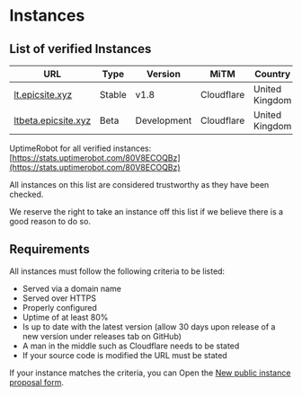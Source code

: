 # Instances

## List of verified Instances

|URL|Type|Version|MiTM|Country|Hosted By|Source|
|---|---|---|---|---|---|---|
|[lt.epicsite.xyz](//lt.epicsite.xyz)|Stable|v1.8|Cloudflare|United Kingdom|GoldDominik893|Unmodified|
|[ltbeta.epicsite.xyz](//ltbeta.epicsite.xyz)|Beta|Development|Cloudflare|United Kingdom|GoldDominik893|Unmodified|

UptimeRobot for all verified instances: [https://stats.uptimerobot.com/80V8ECOQBz](https://stats.uptimerobot.com/80V8ECOQBz)

All instances on this list are considered trustworthy as they have been checked.

We reserve the right to take an instance off this list if we believe there is a good reason to do so.

## Requirements

All instances must follow the following criteria to be listed:

- Served via a domain name
- Served over HTTPS
- Properly configured
- Uptime of at least 80%
- Is up to date with the latest version (allow 30 days upon release of a new version under releases tab on GitHub)
- A man in the middle such as Cloudflare needs to be stated
- If your source code is modified the URL must be stated

If your instance matches the criteria, you can Open the [New public instance proposal form](//github.com/GoldDominik893/liberatube/issues/new?assignees=GoldDominik893&labels=&projects=&template=new_instance.yaml&title=%5BNew+instance%5D+%3Cinstance+name%3E).
